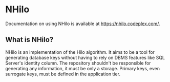 # NHilo

Documentation on using NHilo is available at https://nhilo.codeplex.com/.

## What is NHilo?

NHilo is an implementation of the Hilo algorithm. It aims to be a tool for generating database keys without having to rely on DBMS features like SQL Server's identity column. The repository shouldn't be responsible for generating any information, it must be only a storage. Primary keys, even surrogate keys, must be defined in the application tier.

